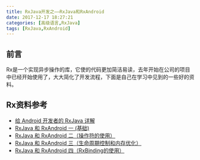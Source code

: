 ```yaml
---
title: RxJava开发之——RxJava和RxAndroid
date: 2017-12-17 18:27:21
categories: [高级语言,RxJava]
tags: [RxJava,RxAndroid]
---
```

## 前言
Rx是一个实现异步操作的库，它使的代码更加简洁易读，去年开始在公司的项目中已经开始使用了，大大简化了开发流程，下面是自己在学习中见到的一些好的资料。

## Rx资料参考 
- [给 Android 开发者的 RxJava 详解][1]
- [RxJava 和 RxAndroid 一 (基础)][2]
- [RxJava 和 RxAndroid 二（操作符的使用）][3]
- [RxJava 和 RxAndroid 三（生命周期控制和内存优化）][4]
- [RxJava 和 RxAndroid 四（RxBinding的使用）][5]



[1]: http://gank.io/post/560e15be2dca930e00da1083#toc_14
[2]: http://www.cnblogs.com/zhaoyanjun/p/5175502.html
[3]: http://www.cnblogs.com/zhaoyanjun/p/5502804.html
[4]: http://www.cnblogs.com/zhaoyanjun/p/5523454.html
[5]: http://www.cnblogs.com/zhaoyanjun/p/5535651.html
<!--more-->